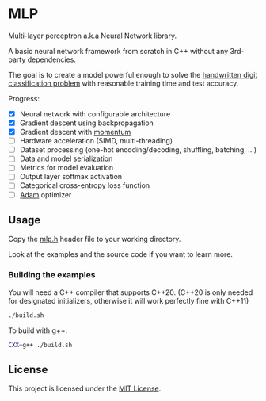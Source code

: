 # MLP

Multi-layer perceptron a.k.a Neural Network library.

A basic neural network framework from scratch in C++ without any 3rd-party
dependencies.

The goal is to create a model powerful enough to solve the [handwritten digit
classification problem][1] with reasonable training time and test accuracy.

Progress:

- [x] Neural network with configurable architecture
- [x] Gradient descent using backpropagation
- [x] Gradient descent with [momentum][2]
- [ ] Hardware acceleration (SIMD, multi-threading)
- [ ] Dataset processing (one-hot encoding/decoding, shuffling, batching, ...)
- [ ] Data and model serialization
- [ ] Metrics for model evaluation
- [ ] Output layer softmax activation
- [ ] Categorical cross-entropy loss function
- [ ] [Adam][3] optimizer

## Usage

Copy the [mlp.h](mlp.h) header file to your working directory.

Look at the examples and the source code if you want to learn more.

### Building the examples

You will need a C++ compiler that supports C++20. (C++20 is only needed for
designated initializers, otherwise it will work perfectly fine with C++11)

```bash
./build.sh
```

To build with g++:

```bash
CXX=g++ ./build.sh
```

## License

This project is licensed under the [MIT License](LICENSE).

[//]: # (References)
[1]: <https://en.wikipedia.org/wiki/MNIST_database>
[2]: <https://optimization.cbe.cornell.edu/index.php?title=Momentum>
[3]: <https://optimization.cbe.cornell.edu/index.php?title=Adam>
